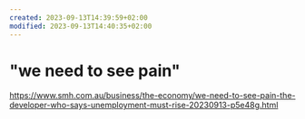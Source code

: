```yaml
---
created: 2023-09-13T14:39:59+02:00
modified: 2023-09-13T14:40:35+02:00
---
```


# "we need to see pain"

https://www.smh.com.au/business/the-economy/we-need-to-see-pain-the-developer-who-says-unemployment-must-rise-20230913-p5e48g.html
